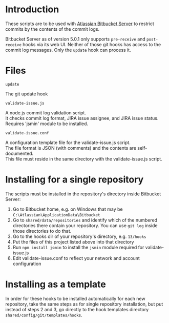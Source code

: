 # Introduction

These scripts are to be used with [Atlassian Bitbucket Server][1] to
restrict commits by the contents of the commit logs.

[1]: https://www.atlassian.com/software/bitbucket

Bitbucket Server as of version 5.0.1 only supports `pre-receive` and
`post-receive` hooks via its web UI. Neither of those git hooks has
access to the commit log messages. Only the `update` hook can
process it.

# Files

`update`

The git update hook

`validate-issue.js`

A node.js commit log validation script.<br>
It checks commit log format, JIRA issue assignee, and JIRA issue status.<br>
Requires 'jsmin' module to be installed.

`validate-issue.conf`

A configuration template file for the validate-issue.js script.<br>
The file format is JSON (with comments) and the contents are self-documented.<br>
This file must reside in the same directory with the validate-issue.js script.

# Installing for a single repository

The scripts must be installed in the repository's directory inside Bitbucket Server:

  1. Go to Bitbucket home, e.g. on Windows that may be
     `C:\Atlassian\ApplicationData\Bitbucket`
  2. Go to `shared/data/repositories` and identify which of the numbered directories
     there contain your repository. You can use `git log` inside those directories
     to do that.
  3. Go to the hooks dir of your repository's directory, e.g. `13/hooks`
  4. Put the files of this project listed above into that directory
  5. Run `npm install jsmin` to install the `jsmin` module required for validate-issue.js
  6. Edit validate-issue.conf to reflect your network and account configuration

# Installing as a template

In order for these hooks to be installed automatically for each new repository,
take the same steps as for single repository installation, but put instead of steps 2 and 3,
go directly to the hook templates directory `shared/config/git/templates/hooks`.
